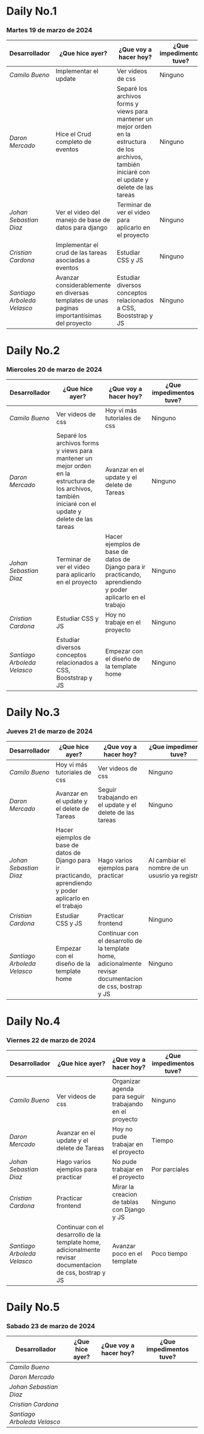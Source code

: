 # Daily No.1
### Martes 19 de marzo de 2024

| Desarrollador | ¿Que hice ayer? | ¿Que voy a hacer hoy? | ¿Que impedimentos tuve? |
|-----------|-----------|-----------|-----------|
|*Camilo Bueno*   | Implementar el update | Ver videos de css| Ninguno |
|*Daron Mercado*  | Hice el Crud completo de eventos| Separé los archivos forms y views para mantener un mejor orden en la estructura de los archivos, también iniciaré con el update y delete de las tareas| Ninguno |
| *Johan Sebastian Diaz*  | Ver el video del manejo de base de datos para django | Terminar de ver el video para aplicarlo en el proyecto | Ninguno |
| *Cristian Cardona*  | Implementar el crud de las tareas asociadas a eventos | Estudiar CSS y JS | Ninguno |
| *Santiago Arboleda Velasco*  | Avanzar considerablemente en diversas templates de unas paginas importantísimas del proyecto| Estudiar diversos conceptos relacionados a CSS, Booststrap y JS| Ninguno |


# Daily No.2
### Miercoles 20 de marzo de 2024

| Desarrollador | ¿Que hice ayer? | ¿Que voy a hacer hoy? | ¿Que impedimentos tuve? |
|-----------|-----------|-----------|-----------|
|*Camilo Bueno*   | Ver videos de css | Hoy ví más tutoriales de css | Ninguno |
|*Daron Mercado*  | Separé los archivos forms y views para mantener un mejor orden en la estructura de los archivos, también iniciaré con el update y delete de las tareas | Avanzar en el update y el delete de Tareas | Ninguno |
| *Johan Sebastian Diaz*  | Terminar de ver el video para aplicarlo en el proyecto | Hacer ejemplos de base de datos de Django para ir practicando, aprendiendo y poder aplicarlo en el trabajo  | Ninguno |
| *Cristian Cardona*  | Estudiar CSS y JS | Hoy no trabaje en el proyecto | Ninguno |
| *Santiago Arboleda Velasco*  | Estudiar diversos conceptos relacionados a CSS, Booststrap y JS | Empezar con el diseño de la template home | Ninguno |


# Daily No.3
### Jueves 21 de marzo de 2024

| Desarrollador | ¿Que hice ayer? | ¿Que voy a hacer hoy? | ¿Que impedimentos tuve? |
|-----------|-----------|-----------|-----------|
|*Camilo Bueno*   |Hoy ví más tutoriales de css  |Ver videos de css  |Ninguno  |
|*Daron Mercado*  |Avanzar en el update y el delete de Tareas  |Seguir trabajando en el update y el delete de las tareas  |Ninguno  |
| *Johan Sebastian Diaz*  |Hacer ejemplos de base de datos de Django para ir practicando, aprendiendo y poder aplicarlo en el trabajo  |Hago varios ejemplos para practicar |Al cambiar el nombre de un ususrio ya registrado  |
| *Cristian Cardona*  |Estudiar CSS y JS  |Practicar frontend |Ninguno  |
| *Santiago Arboleda Velasco*  |Empezar con el diseño de la template home  |Continuar con el desarrollo de la template home, adicionalmente revisar documentacion de css, bostrap y JS  | Ninguno  |


# Daily No.4
### Viernes 22 de marzo de 2024

| Desarrollador | ¿Que hice ayer? | ¿Que voy a hacer hoy? | ¿Que impedimentos tuve? |
|-----------|-----------|-----------|-----------|
|*Camilo Bueno*   | Ver videos de css  | Organizar agenda para seguir trabajando en el proyecto | Ninguno |
|*Daron Mercado*  | Avanzar en el update y el delete de Tareas | Hoy no pude trabajar en el proyecto | Tiempo |
| *Johan Sebastian Diaz*  | Hago varios ejemplos para practicar  | No pude trabajar en el proyecto | Por parciales |
| *Cristian Cardona*  | Practicar frontend | Mirar la creacion de tablas con Django y JS | Ninguno |
| *Santiago Arboleda Velasco*  | Continuar con el desarrollo de la template home, adicionalmente revisar documentacion de css, bostrap y JS | Avanzar poco en el template | Poco tiempo |


# Daily No.5
### Sabado 23 de marzo de 2024

| Desarrollador | ¿Que hice ayer? | ¿Que voy a hacer hoy? | ¿Que impedimentos tuve? |
|-----------|-----------|-----------|-----------|
|*Camilo Bueno*   |  |  |  |
|*Daron Mercado*  |  |  |  |
| *Johan Sebastian Diaz*  |  |  |  |
| *Cristian Cardona*  |  |  |  |
| *Santiago Arboleda Velasco*  |  |  |  |